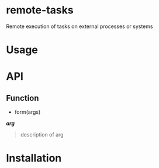# remote-tasks

Remote execution of tasks on external processes or systems

# Usage



# API

## Function
* form(args)

_**arg**_
> description of arg



# Installation


